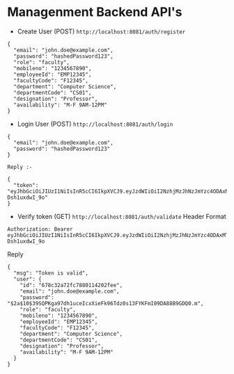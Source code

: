 # Managenment Backend API's

- Create User (POST)
`http://localhost:8081/auth/register`
```
{
  "email": "john.doe@example.com",
  "password": "hashedPassword123", 
  "role": "faculty",
  "mobileno": "1234567890",
  "employeeId": "EMP12345",
  "facultyCode": "F12345",
  "department": "Computer Science",
  "departmentCode": "CS01",
  "designation": "Professor",
  "availability": "M-F 9AM-12PM"
}
```

- Login User (POST)
`http://localhost:8081/auth/login`
```
{
  "email": "john.doe@example.com",
  "password": "hashedPassword123"
}
```
```
Reply :- 

{
  "token": "eyJhbGciOiJIUzI1NiIsInR5cCI6IkpXVCJ9.eyJzdWIiOiI2NzhjMzJhNzJmYzc4ODAxMTQyMDJmZWUiLCJleHAiOjE3MzkwNDEyODgsImlhdCI6MTczNzI0MTI4OH0.0qk2yd_S4AHjFYbma6FDSEigfNBq7B-Dsh1uxdwI_9o"
}
```

- Verify token (GET)
`http://localhost:8081/auth/validate`
Header Format
```
Authorization: Bearer eyJhbGciOiJIUzI1NiIsInR5cCI6IkpXVCJ9.eyJzdWIiOiI2NzhjMzJhNzJmYzc4ODAxMTQyMDJmZWUiLCJleHAiOjE3MzkwNDEyODgsImlhdCI6MTczNzI0MTI4OH0.0qk2yd_S4AHjFYbma6FDSEigfNBq7B-Dsh1uxdwI_9o

```
Reply
```
{
  "msg": "Token is valid",
  "user": {
    "id": "678c32a72fc7880114202fee",
    "email": "john.doe@example.com",
    "password": "$2a$10$39SQPKga97dh1uceIcxXieFk96Tdz0s13FYKFmI09DA88B9GDQ0.m",
    "role": "faculty",
    "mobileno": "1234567890",
    "employeeId": "EMP12345",
    "facultyCode": "F12345",
    "department": "Computer Science",
    "departmentCode": "CS01",
    "designation": "Professor",
    "availability": "M-F 9AM-12PM"
  }
}
```